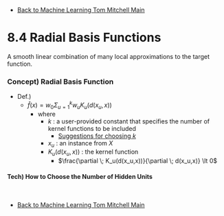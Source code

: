 * [Back to Machine Learning Tom Mitchell Main](../../main.md)

# 8.4 Radial Basis Functions
A smooth linear combination of many local 
approximations to the target function.

### Concept) Radial Basis Function
- Def.)
  - $\hat{f}(x)=w_0 \Sigma_{u=1}^k w_uK_u(d(x_u,x))$
    - where
      - $k$ : a user-provided constant that specifies the number of kernel functions to be included
        - [Suggestions for choosing $k$](#tech-how-to-choose-the-number-of-hidden-units)
      - $x_u$ : an instance from $X$ 
      - $K_u(d(x_u,x))$ : the kernel function
        - $\frac{\partial \; K_u(d(x_u,x))}{\partial \; d(x_u,x)} \lt 0$


#### Tech) How to Choose the Number of Hidden Units












<br>

* [Back to Machine Learning Tom Mitchell Main](../../main.md)